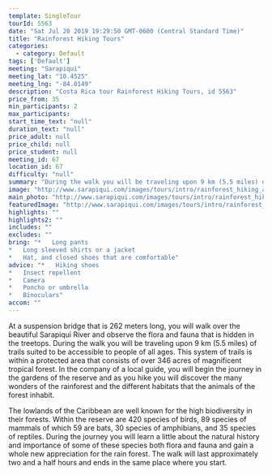 ```yaml
---
template: SingleTour
tourId: 5563
date: "Sat Jul 20 2019 19:29:50 GMT-0600 (Central Standard Time)"
title: "Rainforest Hiking Tours"
categories: 
  - category: Default
tags: ['Default']
meeting: "Sarapiqui"
meeting_lat: "10.4525"
meeting_lng: "-84.0149"
description: "Costa Rica tour Rainforest Hiking Tours, id 5563"
price_from: 35
min_participants: 2
max_participants: 
start_time_text: "null"
duration_text: "null"
price_adult: null
price_child: null
price_student: null
meeting_id: 67
location_id: 67
difficulty: "null"
summary: "During the walk you will be traveling upon 9 km (5.5 miles) of trails suited to be accessible to people of all ages."
image: "http://www.sarapiqui.com/images/tours/intro/rainforest_hiking_aventuras_sarapiqui_intro.png"
main_photo: "http://www.sarapiqui.com/images/tours/intro/rainforest_hiking_aventuras_sarapiqui_intro.png"
featuredImage: "http://www.sarapiqui.com/images/tours/intro/rainforest_hiking_aventuras_sarapiqui_intro.png"
highlights: ""
highlights2: ""
includes: ""
excludes: ""
bring: "*   Long pants
*   Long sleeved shirts or a jacket
*   Hat, and closed shoes that are comfortable"
advice: "*   Hiking shoes
*   Insect repellent
*   Camera
*   Poncho or umbrella
*   Binoculars"
accom: ""
---
```

At a suspension bridge that is 262 meters long, you will walk over the beautiful Sarapiqui River and observe the flora and fauna that is hidden in the treetops. During the walk you will be traveling upon 9 km (5.5 miles) of trails suited to be accessible to people of all ages. This system of trails is within a protected area that consists of over 346 acres of magnificent tropical forest. In the company of a local guide, you will begin the journey in the gardens of the reserve and as you hike you will discover the many wonders of the rainforest and the different habitats that the animals of the forest inhabit.

The lowlands of the Caribbean are well known for the high biodiversity in their forests. Within the reserve are 420 species of birds, 89 species of mammals of which 59 are bats, 30 species of amphibians, and 35 species of reptiles. During the journey you will learn a little about the natural history and importance of some of these species both flora and fauna and gain a whole new appreciation for the rain forest. The walk will last approximately two and a half hours and ends in the same place where you start.